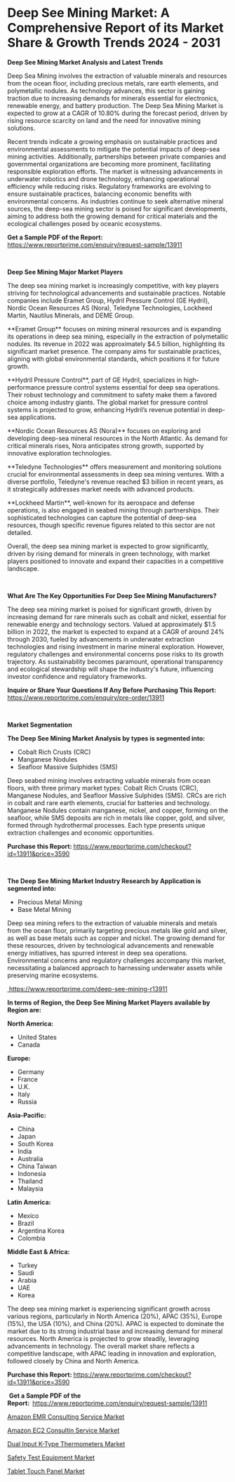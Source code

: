 <p><h1>Deep See Mining Market: A Comprehensive Report of its Market Share & Growth Trends 2024 - 2031</h1></p><p><strong>Deep See Mining Market Analysis and Latest Trends</strong></p>
<p><p>Deep Sea Mining involves the extraction of valuable minerals and resources from the ocean floor, including precious metals, rare earth elements, and polymetallic nodules. As technology advances, this sector is gaining traction due to increasing demands for minerals essential for electronics, renewable energy, and battery production. The Deep Sea Mining Market is expected to grow at a CAGR of 10.80% during the forecast period, driven by rising resource scarcity on land and the need for innovative mining solutions.</p><p>Recent trends indicate a growing emphasis on sustainable practices and environmental assessments to mitigate the potential impacts of deep-sea mining activities. Additionally, partnerships between private companies and governmental organizations are becoming more prominent, facilitating responsible exploration efforts. The market is witnessing advancements in underwater robotics and drone technology, enhancing operational efficiency while reducing risks. Regulatory frameworks are evolving to ensure sustainable practices, balancing economic benefits with environmental concerns. As industries continue to seek alternative mineral sources, the deep-sea mining sector is poised for significant developments, aiming to address both the growing demand for critical materials and the ecological challenges posed by oceanic ecosystems.</p></p>
<p><strong>Get a Sample PDF of the Report:&nbsp;</strong> <a href="https://www.reportprime.com/enquiry/request-sample/13911">https://www.reportprime.com/enquiry/request-sample/13911</a></p>
<p>&nbsp;</p>
<p><strong>Deep See Mining Major Market Players</strong></p>
<p><p>The deep sea mining market is increasingly competitive, with key players striving for technological advancements and sustainable practices. Notable companies include Eramet Group, Hydril Pressure Control (GE Hydril), Nordic Ocean Resources AS (Nora), Teledyne Technologies, Lockheed Martin, Nautilus Minerals, and DEME Group.</p><p>**Eramet Group** focuses on mining mineral resources and is expanding its operations in deep sea mining, especially in the extraction of polymetallic nodules. Its revenue in 2022 was approximately $4.5 billion, highlighting its significant market presence. The company aims for sustainable practices, aligning with global environmental standards, which positions it for future growth.</p><p>**Hydril Pressure Control**, part of GE Hydril, specializes in high-performance pressure control systems essential for deep sea operations. Their robust technology and commitment to safety make them a favored choice among industry giants. The global market for pressure control systems is projected to grow, enhancing Hydril’s revenue potential in deep-sea applications.</p><p>**Nordic Ocean Resources AS (Nora)** focuses on exploring and developing deep-sea mineral resources in the North Atlantic. As demand for critical minerals rises, Nora anticipates strong growth, supported by innovative exploration technologies.</p><p>**Teledyne Technologies** offers measurement and monitoring solutions crucial for environmental assessments in deep sea mining ventures. With a diverse portfolio, Teledyne's revenue reached $3 billion in recent years, as it strategically addresses market needs with advanced products.</p><p>**Lockheed Martin**, well-known for its aerospace and defense operations, is also engaged in seabed mining through partnerships. Their sophisticated technologies can capture the potential of deep-sea resources, though specific revenue figures related to this sector are not detailed.</p><p>Overall, the deep sea mining market is expected to grow significantly, driven by rising demand for minerals in green technology, with market players positioned to innovate and expand their capacities in a competitive landscape.</p></p>
<p>&nbsp;</p>
<p><strong>What Are The Key Opportunities For Deep See Mining Manufacturers?</strong></p>
<p><p>The deep sea mining market is poised for significant growth, driven by increasing demand for rare minerals such as cobalt and nickel, essential for renewable energy and technology sectors. Valued at approximately $1.5 billion in 2022, the market is expected to expand at a CAGR of around 24% through 2030, fueled by advancements in underwater extraction technologies and rising investment in marine mineral exploration. However, regulatory challenges and environmental concerns pose risks to its growth trajectory. As sustainability becomes paramount, operational transparency and ecological stewardship will shape the industry's future, influencing investor confidence and regulatory frameworks.</p></p>
<p><strong>Inquire or Share Your Questions If Any Before Purchasing This Report:</strong> <a href="https://www.reportprime.com/enquiry/pre-order/13911">https://www.reportprime.com/enquiry/pre-order/13911</a></p>
<p>&nbsp;</p>
<p><strong>Market Segmentation</strong></p>
<p><strong>The Deep See Mining Market Analysis by types is segmented into:</strong></p>
<p><ul><li>Cobalt Rich Crusts (CRC)</li><li>Manganese Nodules</li><li>Seafloor Massive Sulphides (SMS)</li></ul></p>
<p><p>Deep seabed mining involves extracting valuable minerals from ocean floors, with three primary market types: Cobalt Rich Crusts (CRC), Manganese Nodules, and Seafloor Massive Sulphides (SMS). CRCs are rich in cobalt and rare earth elements, crucial for batteries and technology. Manganese Nodules contain manganese, nickel, and copper, forming on the seafloor, while SMS deposits are rich in metals like copper, gold, and silver, formed through hydrothermal processes. Each type presents unique extraction challenges and economic opportunities.</p></p>
<p><strong>Purchase this Report:&nbsp;</strong><a href="https://www.reportprime.com/checkout?id=13911&price=3590">https://www.reportprime.com/checkout?id=13911&price=3590</a></p>
<p>&nbsp;</p>
<p><strong>The Deep See Mining Market Industry Research by Application is segmented into:</strong></p>
<p><ul><li>Precious Metal Mining</li><li>Base Metal Mining</li></ul></p>
<p><p>Deep sea mining refers to the extraction of valuable minerals and metals from the ocean floor, primarily targeting precious metals like gold and silver, as well as base metals such as copper and nickel. The growing demand for these resources, driven by technological advancements and renewable energy initiatives, has spurred interest in deep sea operations. Environmental concerns and regulatory challenges accompany this market, necessitating a balanced approach to harnessing underwater assets while preserving marine ecosystems.</p></p>
<p><a href="https://www.reportprime.com/deep-see-mining-r13911">&nbsp;https://www.reportprime.com/deep-see-mining-r13911</a></p>
<p><strong>In terms of Region, the Deep See Mining Market Players available by Region are:</strong></p>
<p>
    <p> <strong> North America: </strong>
        <ul>
            <li>United States</li>
            <li>Canada</li>
        </ul>
        </p> 
    <p> <strong> Europe: </strong>
        <ul>
            <li>Germany</li>
            <li>France</li>
            <li>U.K.</li>
            <li>Italy</li>
            <li>Russia</li>
        </ul>
        </p> 
    <p> <strong> Asia-Pacific: </strong>
        <ul>
            <li>China</li>
            <li>Japan</li>
            <li>South Korea</li>
            <li>India</li>
            <li>Australia</li>
            <li>China Taiwan</li>
            <li>Indonesia</li>
            <li>Thailand</li>
            <li>Malaysia</li>
        </ul>
        </p> 
    <p> <strong> Latin America: </strong>
        <ul>
            <li>Mexico</li>
            <li>Brazil</li>
            <li>Argentina Korea</li>
            <li>Colombia</li>
        </ul>
        </p> 
    <p> <strong> Middle East & Africa: </strong>
        <ul>
            <li>Turkey</li>
            <li>Saudi</li>
            <li>Arabia</li>
            <li>UAE</li>
            <li>Korea</li>
        </ul>
    </p>
    </p>
<p><p>The deep sea mining market is experiencing significant growth across various regions, particularly in North America (20%), APAC (35%), Europe (15%), the USA (10%), and China (20%). APAC is expected to dominate the market due to its strong industrial base and increasing demand for mineral resources. North America is projected to grow steadily, leveraging advancements in technology. The overall market share reflects a competitive landscape, with APAC leading in innovation and exploration, followed closely by China and North America.</p></p>
<p><strong>Purchase this Report: </strong><a href="https://www.reportprime.com/checkout?id=13911&price=3590">https://www.reportprime.com/checkout?id=13911&price=3590</a></p>
<p>&nbsp;<strong>Get a Sample PDF of the Report:&nbsp;&nbsp;</strong><a href="https://www.reportprime.com/enquiry/request-sample/13911">https://www.reportprime.com/enquiry/request-sample/13911</a></p>
<p><strong></strong></p>
<p><p><a href="https://medium.com/@woods76241/the-amazon-emr-consulting-service-market-prioritizes-cost-control-and-efficiency-enhancement-54af1dd9cdff">Amazon EMR Consulting Service Market</a></p><p><a href="https://medium.com/@woods76241/the-amazon-ec2-consultin-service-market-is-experiencing-higher-than-anticipated-demand-compared-fecacfee1eec?postPublishedType=initial">Amazon EC2 Consultin Service Market</a></p><p><a href="https://issuu.com/reportprime-2/docs/dual-input-k-type-thermometers-mark_8871197db1a588">Dual Input K-Type Thermometers Market</a></p><p><a href="https://issuu.com/reportprime-2/docs/safety-test-equipment-market-size-2_08c282f9cef17d">Safety Test Equipment Market</a></p><p><a href="https://www.linkedin.com/pulse/global-tablet-touch-panel-industry-analysis-report-adrse?trackingId=PrlMpXu6SvidJ%2Fg0fp6d%2FA%3D%3D">Tablet Touch Panel Market</a></p></p>